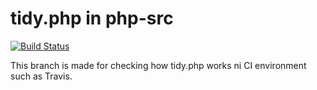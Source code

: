 # tidy.php in php-src

[![Build Status](https://travis-ci.org/petk/tidy-php.svg?branch=php-src)](https://travis-ci.org/petk/tidy-php)

This branch is made for checking how tidy.php works ni CI environment such as
Travis.
